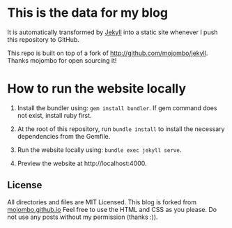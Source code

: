 # This is the data for my blog

It is automatically transformed by [Jekyll](http://github.com/mojombo/jekyll)
into a static site whenever I push this repository to GitHub.

This repo is built on top of a fork of http://github.com/mojombo/jekyll. Thanks mojombo for open sourcing it!

# How to run the website locally

1. Install the bundler using: `gem install bundler`. If gem command does not exist, install ruby first.

2. At the root of this repository, run `bundle install` to install the necessary dependencies from the Gemfile.

3. Run the website locally using: `bundle exec jekyll serve`.

4. Preview the website at http://localhost:4000.

## License

All directories and files are MIT Licensed. This blog is forked from [mojombo.github.io](http://mojombo.github.io) Feel free to use the HTML and CSS as you please. Do not use any posts without my permission (thanks :)).

